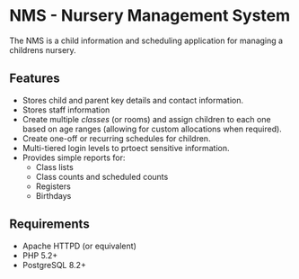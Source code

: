 # NMS -  Nursery Management System

The NMS is a child information and scheduling application for managing a childrens nursery.

## Features

* Stores child and parent key details and contact information.
* Stores staff information
* Create multiple _classes_ (or rooms) and assign children to each one based on age ranges (allowing for custom allocations when required).
* Create one-off or recurring schedules for children.
* Multi-tiered login levels to prtoect sensitive information.
* Provides simple reports for:
  * Class lists
  * Class counts and scheduled counts
  * Registers
  * Birthdays

## Requirements

* Apache HTTPD (or equivalent)
* PHP 5.2+
* PostgreSQL 8.2+

